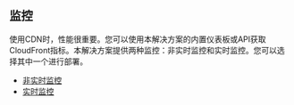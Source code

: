 ## 监控 
使用CDN时，性能很重要。您可以使用本解决方案的内置仪表板或API获取CloudFront指标。本解决方案提供两种监控：非实时监控和实时监控。您可以选择其中一个进行部署。

- [非实时监控](non-real-time-monitoring.md)
- [实时监控](real-time-monitoring.md)




